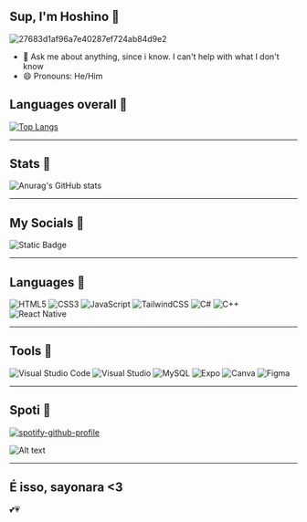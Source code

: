 ## Sup, I'm Hoshino 🌸
![27683d1af96a7e40287ef724ab84d9e2](https://github.com/user-attachments/assets/d0787cfb-d655-4e4d-a389-c0c6fc3eeef0)

- 💬 Ask me about anything, since i know. I can't help with what I don't know
- 😄 Pronouns: He/Him 

## Languages overall 🌸
[![Top Langs](https://github-readme-stats.vercel.app/api/top-langs/?username=Hoshino2123&layout=donut-vertical&theme=dark&langs_count=9000)](https://github.com/anuraghazra/github-readme-stats)
______________________________________________________________________________________________________________________________________________________
## Stats 🌸
![Anurag's GitHub stats](https://github-readme-stats.vercel.app/api?username=Hoshino2123&show_icons=true&theme=dark&locale=pt-pt&include_all_commits=true)  
_______________________________________________________________________________________________________________________________________________________
## My Socials 🌸
![Static Badge](https://img.shields.io/badge/Beacons-ai?style=plastic&logoColor=black&logoSize=auto&color=000000&cacheSeconds=3060&link=https%3A%2F%2Fbeacons.ai%2Fhoshino4ever)
________________________________________________________________________________________________________________________________________________________
## Languages 🌸
![HTML5](https://img.shields.io/badge/html5-%23E34F26.svg?style=for-the-badge&logo=html5&logoColor=white)
![CSS3](https://img.shields.io/badge/css3-%231572B6.svg?style=for-the-badge&logo=css3&logoColor=white)
![JavaScript](https://img.shields.io/badge/javascript-%23323330.svg?style=for-the-badge&logo=javascript&logoColor=%23F7DF1E)
![TailwindCSS](https://img.shields.io/badge/tailwindcss-%2338B2AC.svg?style=for-the-badge&logo=tailwind-css&logoColor=white)
![C#](https://img.shields.io/badge/c%23-%23239120.svg?style=for-the-badge&logo=csharp&logoColor=white)
![C++](https://img.shields.io/badge/c++-%2300599C.svg?style=for-the-badge&logo=c%2B%2B&logoColor=white)
![React Native](https://img.shields.io/badge/react_native-%2320232a.svg?style=for-the-badge&logo=react&logoColor=%2361DAFB)
_________________________________________________________________________________________________________________________________________________________
## Tools 🌸
![Visual Studio Code](https://img.shields.io/badge/Visual%20Studio%20Code-0078d7.svg?style=for-the-badge&logo=visual-studio-code&logoColor=white)
![Visual Studio](https://img.shields.io/badge/Visual%20Studio-5C2D91.svg?style=for-the-badge&logo=visual-studio&logoColor=white)
![MySQL](https://img.shields.io/badge/mysql-4479A1.svg?style=plastic&logo=mysql&logoColor=white)
![Expo](https://img.shields.io/badge/expo-1C1E24?style=for-the-badge&logo=expo&logoColor=#D04A37)
![Canva](https://img.shields.io/badge/Canva-%2300C4CC.svg?style=for-the-badge&logo=Canva&logoColor=white)
![Figma](https://img.shields.io/badge/figma-%23F24E1E.svg?style=for-the-badge&logo=figma&logoColor=white)

__________________________________________________________________________________________________________________________________________________________
## Spoti 🌸
[![spotify-github-profile](https://spotify-github-profile.kittinanx.com/api/view?uid=312izpdez5np7vhrvqxaovyycc7i&cover_image=true&theme=default&show_offline=true&background_color=121212&interchange=true)](https://spotify-github-profile.kittinanx.com/api/view?uid=312izpdez5np7vhrvqxaovyycc7i&redirect=true)

![Alt text](https://spotify-recently-played-readme.vercel.app/api?user=312izpdez5np7vhrvqxaovyycc7i&unique={true|1|on|yes)

____________________________________________________________________________________________________________________________________________________________
## É isso, sayonara <3
<!-- Markdown -->


💕💗
<!--
**Hoshino2123/Hoshino2123** is a ✨ _special_ ✨ repository because its `README.md` (this file) appears on your GitHub profile.

Here are some ideas to get you started:


-->



























